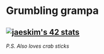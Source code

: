 # Grumbling grampa
[![jaeskim's 42 stats](https://badge42.herokuapp.com/api/stats/hgrampa?privacyEmail=true)](https://github.com/JaeSeoKim/badge42)
---
_P.S. Also loves crab sticks_
